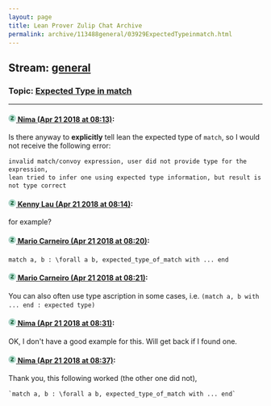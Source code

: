 ```yaml
---
layout: page
title: Lean Prover Zulip Chat Archive 
permalink: archive/113488general/03929ExpectedTypeinmatch.html
---
```


## Stream: [general](index.html)
### Topic: [Expected Type in match](03929ExpectedTypeinmatch.html)

---

#### [![Click to go to Zulip](../../assets/img/zulip2.png) Nima (Apr 21 2018 at 08:13)](https://leanprover.zulipchat.com/#narrow/stream/113488-general/topic/Expected%20Type%20in%20match/near/125483132):
Is there anyway to **explicitly** tell lean the expected type of `match`, so I would not receive the following error:
```quote
invalid match/convoy expression, user did not provide type for the expression, 
lean tried to infer one using expected type information, but result is not type correct
```

#### [![Click to go to Zulip](../../assets/img/zulip2.png) Kenny Lau (Apr 21 2018 at 08:14)](https://leanprover.zulipchat.com/#narrow/stream/113488-general/topic/Expected%20Type%20in%20match/near/125483171):
for example?

#### [![Click to go to Zulip](../../assets/img/zulip2.png) Mario Carneiro (Apr 21 2018 at 08:20)](https://leanprover.zulipchat.com/#narrow/stream/113488-general/topic/Expected%20Type%20in%20match/near/125483313):
`match a, b : \forall a b, expected_type_of_match with ... end`

#### [![Click to go to Zulip](../../assets/img/zulip2.png) Mario Carneiro (Apr 21 2018 at 08:21)](https://leanprover.zulipchat.com/#narrow/stream/113488-general/topic/Expected%20Type%20in%20match/near/125483320):
You can also often use type ascription in some cases, i.e. `(match a, b with ... end : expected type)`

#### [![Click to go to Zulip](../../assets/img/zulip2.png) Nima (Apr 21 2018 at 08:31)](https://leanprover.zulipchat.com/#narrow/stream/113488-general/topic/Expected%20Type%20in%20match/near/125483564):
OK, I don't have a good example for this.
Will get back if I found one.

#### [![Click to go to Zulip](../../assets/img/zulip2.png) Nima (Apr 21 2018 at 08:37)](https://leanprover.zulipchat.com/#narrow/stream/113488-general/topic/Expected%20Type%20in%20match/near/125483729):
Thank you, this following worked (the other one did not), 
```quote
`match a, b : \forall a b, expected_type_of_match with ... end`
```

